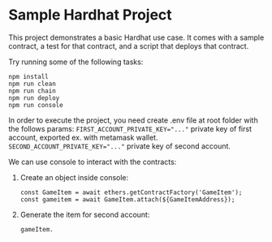 # Sample Hardhat Project

This project demonstrates a basic Hardhat use case. It comes with a sample contract, a test for that contract, and a script that deploys that contract.

Try running some of the following tasks:

```shell
npm install
npm run clean
npm run chain
npm run deploy
npm run console
```

In order to execute the project, you need create .env file at root folder with the follows params:
`FIRST_ACCOUNT_PRIVATE_KEY="..."` private key of first account, exported ex. with metamask wallet.
`SECOND_ACCOUNT_PRIVATE_KEY="..."` private key of second account.

We can use console to interact with the contracts:
1. Create an object inside console:
    ```
    const GameItem = await ethers.getContractFactory('GameItem');
    const gameitem = await GameItem.attach(${GameItemAddress});
    ```
2. Generate the item for second account:
    ```
    gameItem.
    ```